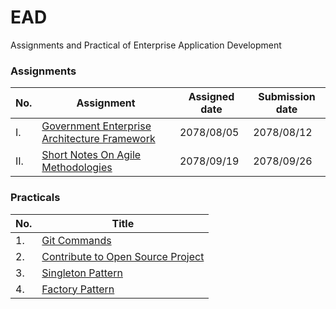 
# EAD
Assignments and Practical of Enterprise Application Development

### Assignments

| No. | Assignment | Assigned date | Submission date |
| ------ | ------ | ------ | ------ |
| I. |  [Government Enterprise Architecture Framework] | 2078/08/05 | 2078/08/12 |
| II. |[Short Notes On Agile Methodologies] | 2078/09/19 | 2078/09/26 |

[Government Enterprise Architecture Framework]: https://github.com/KarunAtreya/EAD/tree/master/Assignment/Assignment1
[Short Notes On Agile Methodologies]: https://github.com/KarunAtreya/EAD/tree/master/Assignment/Assignment%202


### Practicals

| No. | Title |
| ------ | ------ |
| 1. |  [Git Commands] |
| 2. |[Contribute to Open Source Project]|
| 3. |[Singleton Pattern]|
| 4. |[Factory Pattern]|

[Git Commands]: https://github.com/KarunAtreya/EAD/tree/master/Practical/Lab1
[Contribute to Open Source Project]: https://github.com/KarunAtreya/EAD/tree/master/Practical/Lab%202
[Singleton Pattern]: https://github.com/KarunAtreya/EAD/tree/master/Practical/Lab%203
[Factory Pattern]: https://github.com/KarunAtreya/EAD/tree/master/Practical/Lab%204



